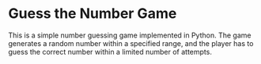 # Guess the Number Game

This is a simple number guessing game implemented in Python. The game generates a random number within a specified range, and the player has to guess the correct number within a limited number of attempts.
